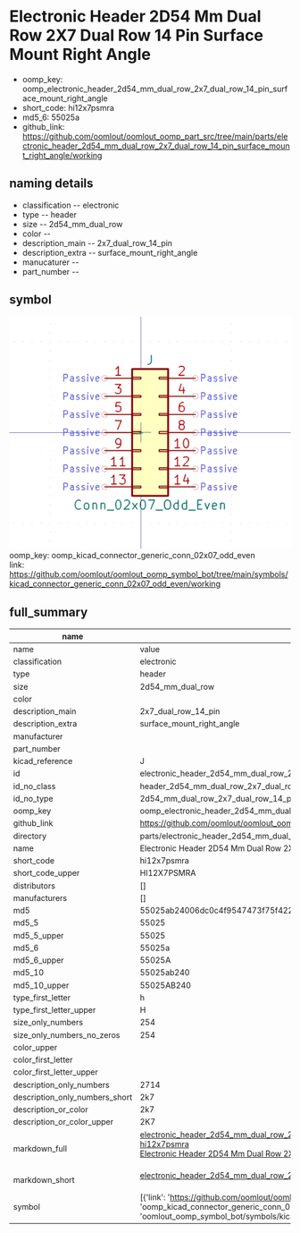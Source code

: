 # Electronic Header 2D54 Mm Dual Row 2X7 Dual Row 14 Pin Surface Mount Right Angle

  
* oomp_key: oomp_electronic_header_2d54_mm_dual_row_2x7_dual_row_14_pin_surface_mount_right_angle 
* short_code: hi12x7psmra
* md5_6: 55025a  
* github_link: https://github.com/oomlout/oomlout_oomp_part_src/tree/main/parts/electronic_header_2d54_mm_dual_row_2x7_dual_row_14_pin_surface_mount_right_angle/working  
## naming details
* classification -- electronic
* type -- header
* size -- 2d54_mm_dual_row
* color -- 
* description_main -- 2x7_dual_row_14_pin
* description_extra -- surface_mount_right_angle
* manucaturer -- 
* part_number -- 



## symbol

![](symbol/0/working/working_600.png)  
oomp_key: oomp_kicad_connector_generic_conn_02x07_odd_even  
link: https://github.com/oomlout/oomlout_oomp_symbol_bot/tree/main/symbols/kicad_connector_generic_conn_02x07_odd_even/working  


## full_summary
| name | value | 
| --- | --- | 
| name | value | 
| classification | electronic | 
| type | header | 
| size | 2d54_mm_dual_row | 
| color |  | 
| description_main | 2x7_dual_row_14_pin | 
| description_extra | surface_mount_right_angle | 
| manufacturer |  | 
| part_number |  | 
| kicad_reference | J | 
| id | electronic_header_2d54_mm_dual_row_2x7_dual_row_14_pin_surface_mount_right_angle | 
| id_no_class | header_2d54_mm_dual_row_2x7_dual_row_14_pin_surface_mount_right_angle | 
| id_no_type | 2d54_mm_dual_row_2x7_dual_row_14_pin_surface_mount_right_angle | 
| oomp_key | oomp_electronic_header_2d54_mm_dual_row_2x7_dual_row_14_pin_surface_mount_right_angle | 
| github_link | https://github.com/oomlout/oomlout_oomp_part_src/tree/main/parts/electronic_header_2d54_mm_dual_row_2x7_dual_row_14_pin_surface_mount_right_angle/working | 
| directory | parts/electronic_header_2d54_mm_dual_row_2x7_dual_row_14_pin_surface_mount_right_angle | 
| name | Electronic Header 2D54 Mm Dual Row 2X7 Dual Row 14 Pin Surface Mount Right Angle | 
| short_code | hi12x7psmra | 
| short_code_upper | HI12X7PSMRA | 
| distributors | [] | 
| manufacturers | [] | 
| md5 | 55025ab24006dc0c4f9547473f75f422 | 
| md5_5 | 55025 | 
| md5_5_upper | 55025 | 
| md5_6 | 55025a | 
| md5_6_upper | 55025A | 
| md5_10 | 55025ab240 | 
| md5_10_upper | 55025AB240 | 
| type_first_letter | h | 
| type_first_letter_upper | H | 
| size_only_numbers | 254 | 
| size_only_numbers_no_zeros | 254 | 
| color_upper |  | 
| color_first_letter |  | 
| color_first_letter_upper |  | 
| description_only_numbers | 2714 | 
| description_only_numbers_short | 2k7 | 
| description_or_color | 2k7 | 
| description_or_color_upper | 2K7 | 
| markdown_full | [electronic_header_2d54_mm_dual_row_2x7_dual_row_14_pin_surface_mount_right_angle](https://github.com/oomlout/oomlout_oomp_part_src/tree/main/parts/electronic_header_2d54_mm_dual_row_2x7_dual_row_14_pin_surface_mount_right_angle/working)<br>[hi12x7psmra](https://github.com/oomlout/oomlout_oomp_part_src/tree/main/parts/electronic_header_2d54_mm_dual_row_2x7_dual_row_14_pin_surface_mount_right_angle/working)<br>[Electronic Header 2D54 Mm Dual Row 2X7 Dual Row 14 Pin Surface Mount Right Angle](https://github.com/oomlout/oomlout_oomp_part_src/tree/main/parts/electronic_header_2d54_mm_dual_row_2x7_dual_row_14_pin_surface_mount_right_angle/working)<br><br> | 
| markdown_short | [electronic_header_2d54_mm_dual_row_2x7_dual_row_14_pin_surface_mount_right_angle](https://github.com/oomlout/oomlout_oomp_part_src/tree/main/parts/electronic_header_2d54_mm_dual_row_2x7_dual_row_14_pin_surface_mount_right_angle/working)<br><br> | 
| symbol | [{'link': 'https://github.com/oomlout/oomlout_oomp_symbol_bot/tree/main/symbols/kicad_connector_generic_conn_02x07_odd_even', 'oomp_key': 'oomp_kicad_connector_generic_conn_02x07_odd_even', 'directory': 'oomlout_oomp_symbol_bot/symbols/kicad_connector_generic_conn_02x07_odd_even//working/working.kicad_sym'}] | 
